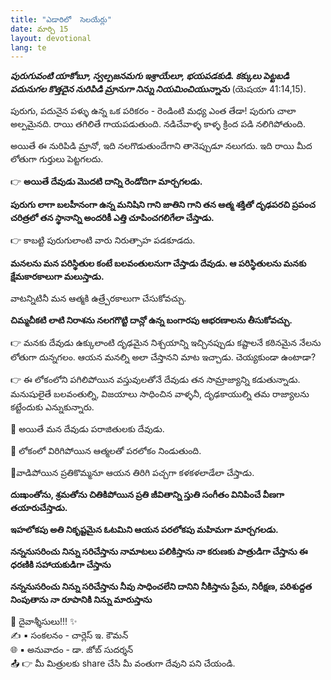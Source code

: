 ```yaml
---
title: "ఎడారిలో  సెలయేర్లు"
date: మార్చి 15
layout: devotional
lang: te
---
```


***పురుగువంటి యాకోబూ, స్వల్పజనమగు ఇశ్రాయేలూ, భయపడకుడి. కక్కులు పెట్టబడి పదునుగల కొత్తదైన నురిపిడి మ్రానుగా నిన్ను నియమించియున్నాను***
 (యెషయా 41:14,15). 

పురుగు, పదునైన పళ్ళు ఉన్న ఒక పరికరం - రెండింటి మధ్య ఎంత తేడా! పురుగు చాలా అల్పమైనది. రాయి తగిలితే గాయపడుతుంది. నడిచేవాళ్ళ కాళ్ళ క్రింద పడి నలిగిపోతుంది. 

అయితే ఈ నురిపిడి మ్రానో, ఇది నలగొడుతుందేగాని తానెప్పుడూ నలుగదు. ఇది రాయి మీద లోతుగా గుర్తులు పెట్టగలదు. 

👉 **అయితే దేవుడు మొదటి దాన్ని రెండోదిగా మార్చగలడు.**

 **పురుగు లాగా బలహీనంగా ఉన్న మనిషిని గాని జాతిని గాని తన ఆత్మ శక్తితో దృఢపరచి ప్రపంచ చరిత్రలో తన స్థానాన్ని అందరికీ ఎత్తి చూపించగలిగేలా చేస్తాడు.**

👉 కాబట్టి పురుగులాంటి వారు నిరుత్సాహ పడకూడదు. 

**మనలను మన పరిస్థితుల కంటే బలవంతులనుగా చేస్తాడు దేవుడు. ఆ పరిస్థితులను మనకు క్షేమకారకాలుగా మలుస్తాడు.**

 వాటన్నిటినీ మన ఆత్మకి ఉత్ర్పేరకాలుగా చేసుకోవచ్చు. 

**చిమ్మచీకటి లాటి నిరాశను నలగగొట్టి దాన్లో ఉన్న బంగారపు ఆభరణాలను తీసుకోవచ్చు.**

👉 మనకు దేవుడు ఉక్కులాంటి దృఢమైన నిశ్చయాన్ని ఇచ్చినప్పుడు కష్టాలనే కఠినమైన నేలను లోతుగా దున్నగలం. ఆయన మనల్ని అలా చేస్తానని మాట ఇచ్చాడు. చెయ్యకుండా ఉంటాడా?

👉 ఈ లోకంలోని పగిలిపోయిన వస్తువులతోనే దేవుడు తన సామ్రాజ్యాన్ని కడుతున్నాడు. మనుషులైతే బలవంతుల్ని, విజయాలు సాధించిన వాళ్ళనీ, దృఢకాయుల్ని తమ రాజ్యాలను కట్టేందుకు ఎన్నుకున్నారు. 

🔹 అయితే మన దేవుడు పరాజితులకు దేవుడు.

🔹 లోకంలో విరిగిపోయిన ఆత్మలతో పరలోకం నిండుతుంది. 

🔹వాడిపోయిన ప్రతికొమ్మనూ ఆయన తిరిగి పచ్చగా కళకళలాడేలా చేస్తాడు.

 **దుఃఖంతోను, శ్రమతోను చితికిపోయిన ప్రతి జీవితాన్ని స్తుతి సంగీతం వినిపించే వీణగా తయారుచేస్తాడు.**

 **ఇహలోకపు అతి నికృష్టమైన ఓటమిని ఆయన పరలోకపు మహిమగా మార్చగలడు.**

**నన్ననుసరించు నిన్ను సరిచేస్తాను నామాటలు పలికిస్తాను నా కరుణకు పాత్రుడిగా చేస్తాను ఈ ధరణికి సహాయకుడిగా చేస్తాను**

**నన్ననుసరించు నిన్ను సరిచేస్తాను నీవు సాధించలేని దానిని నీకిస్తాను ప్రేమ, నిరీక్షణ, పరిశుద్దత నింపుతాను నా రూపానికి నిన్ను మారుస్తాను**

<div class="blessing">🙏 <span class="bless-text">దైవాశ్శీసులు!!!</span> ✨</div>

<div class="credit">✍️ <span class="credit-text">▪ సంకలనం - చార్లెస్ ఇ. కౌమన్</span></div>
<div class="credit">🌐 <span class="credit-text">▪ అనువాదం - డా. జోబ్ సుదర్శన్</span></div>


<div class="share">📤 👉 <span class="share-text">మీ మిత్రులకు share చేసి మీ వంతుగా దేవుని పని చేయండి.</span></div>
